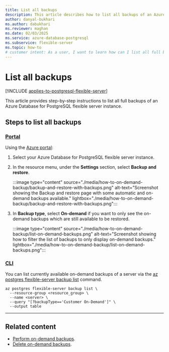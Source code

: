 ```yaml
---
title: List all backups
description: This article describes how to list all backups of an Azure Database for PostgreSQL flexible server instance.
author: danyal-bukhari
ms.author: dabukhari
ms.reviewer: maghan
ms.date: 02/03/2025
ms.service: azure-database-postgresql
ms.subservice: flexible-server
ms.topic: how-to
# customer intent: As a user, I want to learn how can I list all full backups of an Azure Database for PostgreSQL flexible server instance.
---
```


# List all backups

[!INCLUDE [applies-to-postgresql-flexible-server](~/reusable-content/ce-skilling/azure/includes/postgresql/includes/applies-to-postgresql-flexible-server.md)]

This article provides step-by-step instructions to list all full backups of an Azure Database for PostgreSQL flexible server instance.

## Steps to list all backups

### [Portal](#tab/portal-list-on-demand-backups)

Using the [Azure portal](https://portal.azure.com/):

1. Select your Azure Database for PostgreSQL flexible server instance.

2. In the resource menu, under the **Settings** section, select **Backup and restore**.

    :::image type="content" source="./media/how-to-on-demand-backup/backup-and-restore-with-backups.png" alt-text="Screenshot showing the Backup and restore page with some automatic and on-demand backups available." lightbox="./media/how-to-on-demand-backup/backup-and-restore-with-backups.png":::

3. In **Backup type**, select **On-demand** if you want to only see the on-demand backups which are still available to be restored.

    :::image type="content" source="./media/how-to-on-demand-backup/list-on-demand-backups.png" alt-text="Screenshot showing how to filter the list of backups to only display on-demand backups." lightbox="./media/how-to-on-demand-backup/list-on-demand-backups.png":::

### [CLI](#tab/cli-list-on-demand-backups)

You can list currently available on-demand backups of a server via the [az postgres flexible-server backup list](/cli/azure/postgres/flexible-server/backup#az-postgres-flexible-server-backup-list) command.

```azurecli-interactive
az postgres flexible-server backup list \
  --resource-group <resource_group> \
  --name <server> \
  --query "[?backupType=='Customer On-Demand']" \
  --output table
```

---

## Related content

- [Perform on-demand backups](how-to-perform-backups.md).
- [Delete on-demand backups](how-to-delete-backups.md).
